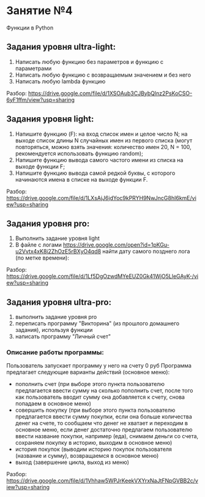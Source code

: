 # Занятие №4 
Функции в Python

## Задания уровня ultra-light:
1.	Написать любую функцию без параметров и функцию с параметрами
2.	Написать любую функцию с возвращаемым значением и без него
3.	Написать любую lambda функцию

Разбор: https://drive.google.com/file/d/1XSOAub3CJBybQlnz2PsKoCSO-6yF1ffm/view?usp=sharing

## Задания уровня light:
1.	Напишите функцию (F): на вход список имен и целое число N; на выходе список длины N случайных имен из первого списка (могут повторяться, можно взять значения: количество имен 20, N = 100, рекомендуется использовать функцию random);
2.	Напишите функцию вывода самого частого имени из списка на выходе функции F;
3.	Напишите функцию вывода самой редкой буквы, с которого начинаются имена в списке на выходе функции F.

Разбор: https://drive.google.com/file/d/1LXsAjJ6jdYoc9kPRYH9NwJncG8hI6kmE/view?usp=sharing

## Задания уровня pro:
1.	Выполнить задание уровня light
2.	В файле с логами https://drive.google.com/open?id=1pKGu-u2Vvtx4xK8i2ZhOzE5rBXyO4qd8 найти дату самого позднего лога (по метке времени):  

Разбор: https://drive.google.com/file/d/1Lf5DgOzwdMYeEUZ0Gk41WjO5LleGAyK-/view?usp=sharing

## Задания уровня ultra-pro:
1.	выполнить задание уровня pro
2.	переписать программу "Викторина" (из прошлого домашнего задания), используя функции
3.	написать программу "Личный счет"

### Описание работы программы:
Пользователь запускает программу у него на счету 0 руб
Программа предлагает следующие варианты действий (основное меню):
 - пополнить счет (при выборе этого пункта пользователю предлагается ввести сумму на сколько пополнить счет, после того как пользователь вводит сумму она добавляется к счету, снова попадаем в основное меню)
- совершить покупку (при выборе этого пункта пользователю предлагается ввести сумму покупки, если она больше количества денег на счете, то сообщаем что денег не хватает и переходим в основное меню, если денег достаточно предлагаем пользователю ввести название покупки, например (еда), снимаем деньги со счета, сохраняем покупку в историю, выходим в основное меню)
- история покупок (выводим историю покупок пользователя (название и сумму), возвращаемся в основное меню)
- выход (завершение цикла, выход из меню)

Разбор: https://drive.google.com/file/d/1Vhhaw5WPJrKeekVXYrxNaJtFNpGVBB2c/view?usp=sharing